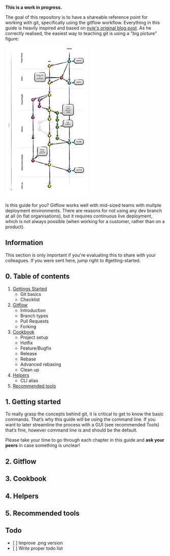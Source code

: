 **This is a work in progress.**

The goal of this repository is to have a shareable reference point for working with git, specifically using the gitflow workflow. Everything in this guide is heavily inspired and based on [nvie's original blog post](http://nvie.com/posts/a-successful-git-branching-model/). As he correctly realised, the easiest way to teaching git is using a "big picture" figure:

![Gitflow](gitflow-small.png)

Is this guide for you? Gitflow works well with mid-sized teams with multple deployment environments. There are reasons for not using any dev branch at all (in flat organisations), but it requires continuous live deployment, which is not always possible (when working for a customer, rather than on a product).

## Information
This section is only important if you're evaluating this to share with your colleagues. If you were sent here, jump right to #getting-started.

## 0. Table of contents
1. [Gettings Started](/#getting-started)
    * Git basics
    * Checklist
2. [Gitflow](/#gitflow)
    * Introduction
    * Branch types
    * Pull Requests
    * Forking
3. [Cookbook](/#cookbook)
    * Project setup
    * Hotfix
    * Feature/Bugfix
    * Release
    * Rebase
    * Advanced rebasing
    * Clean up
4. [Helpers](/#helpers)
    * CLI alias
5. [Recommended tools](#recommended-tools)

## 1. Getting started
To really grasp the concepts behind git, it is critical to get to know the basic commands. That’s why this guide will be using the command line. If you want to later streamline the process with a GUI (see recommended Tools) that’s fine, however command line is and should be the default.

Please take your time to go through each chapter in this guide and **ask your peers** in case something is unclear!

## 2. Gitflow
## 3. Cookbook
## 4. Helpers
## 5. Recommended tools

## Todo
* [ ] Improve .png version
* [ ] Write proper todo list